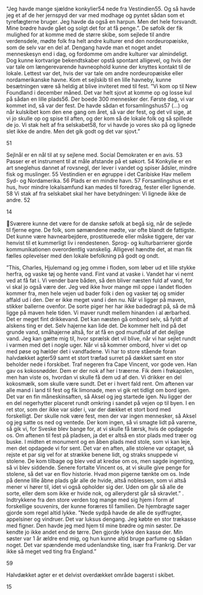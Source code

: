 "Jeg havde mange sjældne konkylier54 nede fra Vestindien55. Og så havde jeg et af de her jernspyd der var med
modhage og pyntet sådan som et tyrefægterne bruger. Jeg havde da også en harpun. Men det hele forsvandt. Mine
brødre havde gået og solgt det for at få penge.”.
De søfolk der fik mulighed for at komme med de
større skibe, som sejlede til andre verdensdele, mødte
folk fra helt andre kulturer end den nordeuropæiske,
som de selv var en del af. Dengang havde man et
noget andet menneskesyn end i dag, og fordomme
om andre kulturer var almindeligt. Dog kunne
kortvarige bekendtskaber opstå spontant alligevel, og
hvis der var tale om længerevarende havneophold
kunne der knyttes kontakt til de lokale. Lettest var
det, hvis der var tale om andre nordeuropæiske eller
nordamerikanske havne. Kom et sejlskib til en lille
havneby, kunne besætningen være så heldig at blive
inviteret med til fest.
”Vi kom op til New Foundland i december måned.
Det var helt sjovt at komme op og losse kul på sådan
en lille plads56. Der boede 300 mennesker der. Første
dag, vi var kommet ind, så var der fest. De havde sådan et forsamlingshus57 (…) og når kulskibet kom den ene gang om
året, så var der fest, og det vil sige, at vi jo skulle op og spise til aften, og der kom så de lokale folk og så spillede de jo.
Vi stak helt af fra selskabet58, for vi havde jo vores sko på og lignede slet ikke de andre. Men det gik godt og det var
sjovt.”

51

Sejlnål er en nål til at sy sejlene med.
Social Demokraten er en avis.
53
Passer er et instrument til at måle afstande på et søkort.
54
Konkylie er en art sneglehus dannet af rovsnegl, der lever i vandet og spiser ådsler, mindre fisk og muslinger.
55
Vestindien er en øgruppe i det Caribiske Hav mellem Syd- og Nordamerika.
56
Plads er en mindre havn.
57
Forsamlingshus er et hus, hvor mindre lokalsamfund kan mødes til foredrag, fester eller lignende.
58
Vi stak af fra selskabet skal her have betydningen: Vi lignede ikke de andre.
52

14

Sværere kunne det være for de danske søfolk at begå
sig, når de sejlede til fjerne egne. De folk, som
sømændene mødte, var ofte blandt de fattigste. Det
kunne være havnearbejdere, prostituerede eller måske
tiggere, der var henvist til et kummerligt liv i
rendestenen. Sprog- og kulturbarrierer gjorde
kommunikationen overordentlig vanskelig. Alligevel
hændte det, at man fik fælles oplevelser med den
lokale befolkning på godt og ondt.

”This, Charles, Hjulemand og jeg omme i floden, som løber ud
et lille stykke herfra, og vaske tøj og hente vand. Fint vand at
vaske i. Vandet har vi nemt ved at få fat i. Vi vender bare
båden, så den bliver næsten fuld af vand, for vi skal jo også
være der. Jeg ved ikke hvor mange mil oppe i landet floden
kommer fra, men hele vejen ud bader folk i den og vasker tøj og
smider affald ud i den. Der er ikke meget vand i den nu. Når vi
ligger på maven, stikker ballerne ovenfor. De sorte piger her
har ikke badedragt på, så de må ligge på maven hele tiden. Vi
maver rundt mellem hinanden i al ærbarhed. Det er meget fint
drikkevand. Det kan næsten gå ombord selv, så fyldt af alskens
ting er det. Selv hajerne kan lide det. De kommer helt ind på
det grunde vand, småhajerne altså, for at få en god mundfuld af
det dejlige vand. Jeg kan gætte mig til, hvor sprælsk det vil
blive, når vi har sejlet rundt i varmen med det i nogle uger. Når vi så kommer ombord, hiver vi det op med pøse og
hælder det i vandfadene. Vi har to store stående foran halvdækket agter59 samt et stort træfad surret på dækket samt en
stor beholder nede i forskibet.
Traf negeren fra Cape Vincent, vor gode ven. Han gav os kokosnødder. Dem er der nok af her i træerne. Fik dem i
frøkapslen, men han viste os, hvordan vi skulle få dem ud af den. Vi drikker en del kokosmælk, som skulle være sundt.
Det er i hvert fald rent. Om aftenen var alle mand i land til fest og fik limonade, men vi gik ret tidligt om bord igen. Det
var en fin måneskinsaften, så Aksel og jeg startede igen. Nu ligger der en del negerhytter placeret rundt omkring i
sandet på vejen op til byen. I en ret stor, som der ikke var sider i, var der dækket et stort bord med forskelligt. Der
skulle nok være fest, men der var ingen mennesker, så Aksel og jeg satte os ned og ventede. Der kom ingen, så vi smagte
lidt på varerne, så gik vi, for Sveske blev bange for, at vi skulle få tærsk, hvis de opdagede os.
Om aftenen til fest på pladsen, ja det er altså en stor plads med træer og buske. I midten et monument og en åben plads
med stole, som vi kan leje, men det opdagede vi for sent. Det var en aften, alle stolene var optaget, så rejste et par sig
vel for at strække benene lidt, og straks snuppede vi stolene. De kom tilbage og blev ved at kredse om os, men sagde
ingenting, så vi blev siddende. Senere fortalte Vincent os, at vi skulle give penge for stolene, så det var en flov historie.
Hvad mon pigerne tænkte om os. Inde på denne lille åbne plads går alle de hvide, altså noblessen, som vi altså mener vi
hører til, idet vi også opholder sig der. Uden om går så alle de sorte, eller dem som ikke er hvide nok, og alleryderst
går så skravlet.” .
Indtrykkene fra den store verden tog mange med sig hjem i form af forskellige souvenirs, der kunne foræres til familien.
De hjembragte sager gjorde som regel altid lykke.
”Nede sydpå havde de alle de sydfrugter, appelsiner og vindruer. Det var luksus dengang. Jeg købte en stor trækasse
med figner. Den havde jeg med hjem til mine brødre og min søster. De kendte jo ikke andet end de tørre. Den gjorde
lykke den kasse der. Min søster var 1 år ældre end mig, og hun kunne altid bruge parfume og sådan noget. Det var
spændende med udenlandske ting, især fra Frankrig. Der var ikke så meget ved ting fra England.”

59

Halvdækket agter er et delvist overdækket område bagerst i skibet.

15

